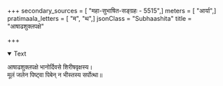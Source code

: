 +++
secondary_sources = [ "महा-सुभाषित-सङ्ग्रहः - 5515",]
meters = [ "आर्या",]
pratimaala_letters = [ "म", "थ",]
jsonClass = "Subhaashita"
title = "आषाढशुक्लपक्षे"

+++

<details open><summary>Text</summary>

आषाढशुक्लपक्षे भानोर्दिवसे शिरीषवृक्षस्य।  
मूलं जलेन पिष्ट्वा पिबेन् न भीस्तस्य सर्पोत्था॥
</details>
